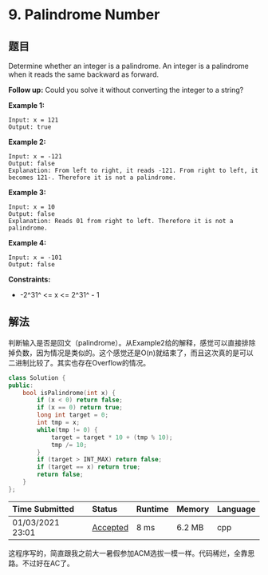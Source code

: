 # 9. Palindrome Number

## 题目

Determine whether an integer is a palindrome. An integer is a palindrome when it reads the same backward as forward.

**Follow up:** Could you solve it without converting the integer to a string?

 

**Example 1:**

```
Input: x = 121
Output: true
```

**Example 2:**

```
Input: x = -121
Output: false
Explanation: From left to right, it reads -121. From right to left, it becomes 121-. Therefore it is not a palindrome.
```

**Example 3:**

```
Input: x = 10
Output: false
Explanation: Reads 01 from right to left. Therefore it is not a palindrome.
```

**Example 4:**

```
Input: x = -101
Output: false
```

 

**Constraints:**

- -2^31^ <= x <= 2^31^ - 1

## 解法

判断输入是否是回文（palindrome）。从Example2给的解释，感觉可以直接排除掉负数，因为情况是类似的。这个感觉还是O(n)就结束了，而且这次真的是可以二进制比较了。其实也存在Overflow的情况。

```c++
class Solution {
public:
    bool isPalindrome(int x) {
        if (x < 0) return false;
        if (x == 0) return true;
        long int target = 0;
        int tmp = x;
        while(tmp != 0) {
            target = target * 10 + (tmp % 10);
            tmp /= 10;
        }
        if (target > INT_MAX) return false;
        if (target == x) return true;
        return false;
    }
};
```

| Time Submitted   | Status                                                       | Runtime | Memory | Language |
| :--------------- | :----------------------------------------------------------- | :------ | :----- | :------- |
| 01/03/2021 23:01 | [Accepted](https://leetcode.com/submissions/detail/438022613/) | 8 ms    | 6.2 MB | cpp      |

这程序写的，简直跟我之前大一暑假参加ACM选拔一模一样。代码稀烂，全靠思路。不过好在AC了。
